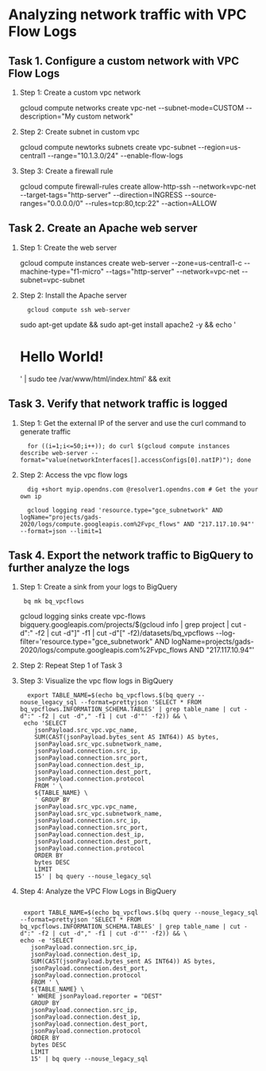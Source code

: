 # Analyzing network traffic with VPC Flow Logs 

## Task 1. Configure a custom network with VPC Flow Logs

1. Step 1: Create a custom  vpc network

   

    gcloud compute networks create vpc-net --subnet-mode=CUSTOM --description="My custom network"


2. Step 2: Create subnet in custom vpc



    
    gcloud compute newtorks subnets create vpc-subnet --region=us-central1 --range="10.1.3.0/24" --enable-flow-logs


3. Step 3: Create a firewall rule



   
    gcloud compute firewall-rules create allow-http-ssh --network=vpc-net --target-tags="http-server" --direction=INGRESS --source-ranges="0.0.0.0/0" --rules=tcp:80,tcp:22" --action=ALLOW


## Task 2. Create an Apache web server

1. Step 1: Create the web server


   
    gcloud compute instances create web-server --zone=us-central1-c  --machine-type="f1-micro"  --tags="http-server" --network=vpc-net --subnet=vpc-subnet


2. Step 2: Install the Apache server



         gcloud compute ssh web-server
	 

	 sudo apt-get update && sudo apt-get install apache2 -y && echo '<!doctype html><html><body><h1>Hello World!</h1></body></html>' | sudo tee /var/www/html/index.html' && exit


## Task 3. Verify that network traffic is logged

1. Step 1: Get the external IP of the server and use the curl command to generate traffic


         for ((i=1;i<=50;i++)); do curl $(gcloud compute instances describe web-server --format="value(networkInterfaces[].accessConfigs[0].natIP)"); done


2. Step 2: Access the vpc flow logs

         dig +short myip.opendns.com @resolver1.opendns.com # Get the your own ip 

         gcloud logging read 'resource.type="gce_subnetwork" AND logName="projects/gads-2020/logs/compute.googleapis.com%2Fvpc_flows" AND "217.117.10.94"' --format=json --limit=1


## Task 4. Export the network traffic to BigQuery to further analyze the logs

1. Step 1: Create a sink from your logs to BigQuery


        bq mk bq_vpcflows
	

	gcloud logging sinks create vpc-flows bigquery.googleapis.com/projects/$(gcloud info | grep project | cut -d":" -f2 | cut -d"]" -f1 | cut -d"[" -f2)/datasets/bq_vpcflows --log-filter='resource.type="gce_subnetwork" AND logName=projects/gads-2020/logs/compute.googleapis.com%2Fvpc_flows AND "217.117.10.94"'


2. Step 2: Repeat Step 1 of Task 3

3. Step 3: Visualize the vpc flow logs in BigQuery


    ```
      export TABLE_NAME=$(echo bq_vpcflows.$(bq query --nouse_legacy_sql --format=prettyjson 'SELECT * FROM bq_vpcflows.INFORMATION_SCHEMA.TABLES' | grep table_name | cut -d":" -f2 | cut -d"," -f1 | cut -d'"' -f2)) && \
     echo 'SELECT
        jsonPayload.src_vpc.vpc_name,
        SUM(CAST(jsonPayload.bytes_sent AS INT64)) AS bytes,
        jsonPayload.src_vpc.subnetwork_name,
        jsonPayload.connection.src_ip,
        jsonPayload.connection.src_port,
        jsonPayload.connection.dest_ip,
        jsonPayload.connection.dest_port,
        jsonPayload.connection.protocol
        FROM ' \
        ${TABLE_NAME} \
        ' GROUP BY
        jsonPayload.src_vpc.vpc_name,
        jsonPayload.src_vpc.subnetwork_name,
        jsonPayload.connection.src_ip,
        jsonPayload.connection.src_port,
        jsonPayload.connection.dest_ip,
        jsonPayload.connection.dest_port,
        jsonPayload.connection.protocol
        ORDER BY
        bytes DESC
        LIMIT
        15' | bq query --nouse_legacy_sql

   ```


4. Step 4: Analyze the VPC Flow Logs in BigQuery



   ```

    export TABLE_NAME=$(echo bq_vpcflows.$(bq query --nouse_legacy_sql --format=prettyjson 'SELECT * FROM bq_vpcflows.INFORMATION_SCHEMA.TABLES' | grep table_name | cut -d":" -f2 | cut -d"," -f1 | cut -d'"' -f2)) && \
   echo -e 'SELECT
      jsonPayload.connection.src_ip,
      jsonPayload.connection.dest_ip,
      SUM(CAST(jsonPayload.bytes_sent AS INT64)) AS bytes,
      jsonPayload.connection.dest_port,
      jsonPayload.connection.protocol
      FROM ' \
      ${TABLE_NAME} \
      ' WHERE jsonPayload.reporter = "DEST"
      GROUP BY
      jsonPayload.connection.src_ip,
      jsonPayload.connection.dest_ip,
      jsonPayload.connection.dest_port,
      jsonPayload.connection.protocol
      ORDER BY
      bytes DESC
      LIMIT
      15' | bq query --nouse_legacy_sql

  ```
